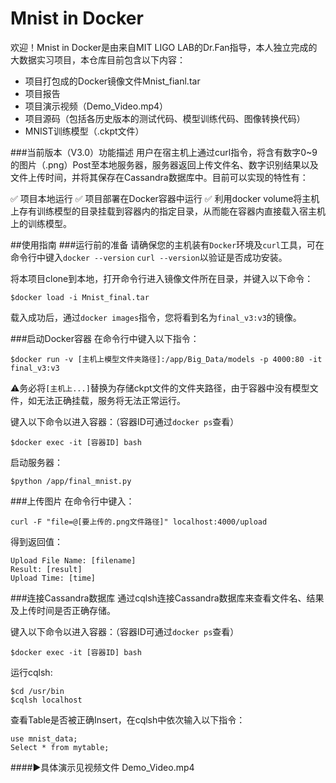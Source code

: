 # Mnist in Docker
欢迎！Mnist in Docker是由来自MIT LIGO LAB的Dr.Fan指导，本人独立完成的大数据实习项目，本仓库目前包含以下内容：

- 项目打包成的Docker镜像文件Mnist_fianl.tar
- 项目报告
- 项目演示视频（Demo_Video.mp4）
- 项目源码（包括各历史版本的测试代码、模型训练代码、图像转换代码）
- MNIST训练模型（.ckpt文件）

###当前版本（V3.0）功能描述
用户在宿主机上通过curl指令，将含有数字0~9的图片（.png）Post至本地服务器，服务器返回上传文件名、数字识别结果以及文件上传时间，并将其保存在Cassandra数据库中。目前可以实现的特性有：

:white_check_mark: 项目本地运行
:white_check_mark: 项目部署在Docker容器中运行
:white_check_mark: 利用docker volume将主机上存有训练模型的目录挂载到容器内的指定目录，从而能在容器内直接载入宿主机上的训练模型。



##使用指南
###运行前的准备
请确保您的主机装有`Docker`环境及`curl`工具，可在命令行中键入`docker --version` `curl --version`以验证是否成功安装。

将本项目clone到本地，打开命令行进入镜像文件所在目录，并键入以下命令：
```
$docker load -i Mnist_final.tar
```
载入成功后，通过`docker images`指令，您将看到名为`final_v3:v3`的镜像。

###启动Docker容器
在命令行中键入以下指令：
```
$docker run -v [主机上模型文件夹路径]:/app/Big_Data/models -p 4000:80 -it final_v3:v3
```
:warning:务必将`[主机上...]`替换为存储ckpt文件的文件夹路径，由于容器中没有模型文件，如无法正确挂载，服务将无法正常运行。

键入以下命令以进入容器：（容器ID可通过`docker ps`查看）
```
$docker exec -it [容器ID] bash
```

启动服务器：
```
$python /app/final_mnist.py
```

###上传图片
在命令行中键入：
```
curl -F "file=@[要上传的.png文件路径]" localhost:4000/upload
```
得到返回值：
```
Upload File Name: [filename]
Result: [result]
Upload Time: [time]
```

###连接Cassandra数据库
通过cqlsh连接Cassandra数据库来查看文件名、结果及上传时间是否正确存储。

键入以下命令以进入容器：（容器ID可通过`docker ps`查看）
```
$docker exec -it [容器ID] bash
```
运行cqlsh:
```
$cd /usr/bin
$cqlsh localhost
```
查看Table是否被正确Insert，在cqlsh中依次输入以下指令：
```
use mnist_data;
Select * from mytable;
```



####:arrow_forward:具体演示见视频文件 Demo_Video.mp4